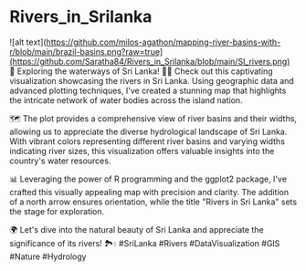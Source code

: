 # Rivers_in_Srilanka
![alt text](https://github.com/milos-agathon/mapping-river-basins-with-r/blob/main/brazil-basins.png?raw=true](https://github.com/Saratha84/Rivers_in_Srilanka/blob/main/Sl_rivers.png)
🌊 Exploring the waterways of Sri Lanka! 🚣‍♂️ Check out this captivating visualization showcasing the rivers in Sri Lanka. Using geographic data and advanced plotting techniques, I've created a stunning map that highlights the intricate network of water bodies across the island nation.

🗺️ The plot provides a comprehensive view of river basins and their widths, allowing us to appreciate the diverse hydrological landscape of Sri Lanka. With vibrant colors representing different river basins and varying widths indicating river sizes, this visualization offers valuable insights into the country's water resources.

📊 Leveraging the power of R programming and the ggplot2 package, I've crafted this visually appealing map with precision and clarity. The addition of a north arrow ensures orientation, while the title "Rivers in Sri Lanka" sets the stage for exploration.

🌍 Let's dive into the natural beauty of Sri Lanka and appreciate the significance of its rivers! 🏞️💧 #SriLanka #Rivers #DataVisualization #GIS #Nature #Hydrology
